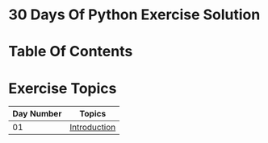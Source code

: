 # 30 Days Of Python Exercise Solution

# Table Of Contents

# Exercise Topics
| Day Number | Topics
|--- | ---
|01| [Introduction](https://github.com/MelihKrts/30-Days-Of-Python/tree/main/Day_01_Introduction)|
